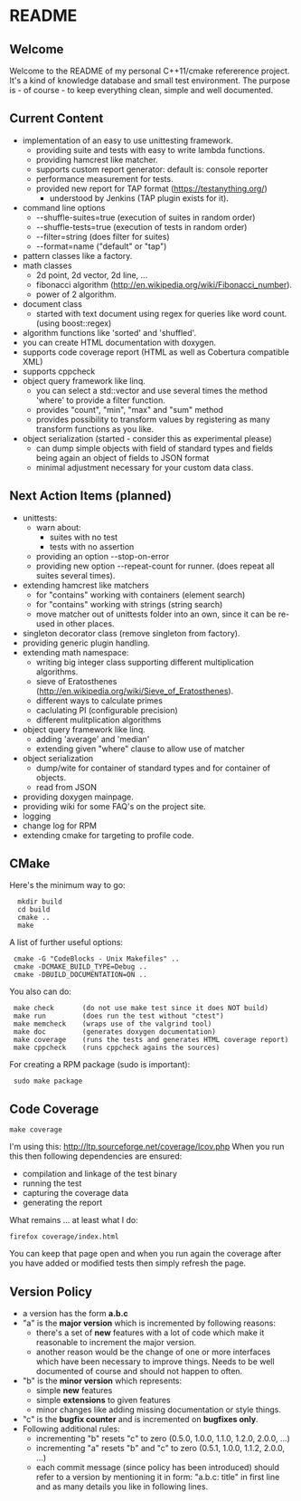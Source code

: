README
======

Welcome
-------
Welcome to the README of my personal C++11/cmake refererence project.
It's a kind of knowledge database and small test environment.
The purpose is - of course - to keep everything clean, simple and
well documented.


Current Content
---------------
 - implementation of an easy to use unittesting framework.
   - providing suite and tests with easy to write lambda functions.
   - providing hamcrest like matcher.
   - supports custom report generator: default is: console reporter
   - performance measurement for tests.
   - provided new report for TAP format (https://testanything.org/)
     - understood by Jenkins (TAP plugin exists for it).
 - command line options
   - --shuffle-suites=true  (execution of suites in random order)
   - --shuffle-tests=true   (execution of tests in random order)
   - --filter=string        (does filter for suites)
   - --format=name          ("default" or "tap")
 - pattern classes like a factory.
 - math classes
   - 2d point, 2d vector, 2d line, ...
   - fibonacci algorithm (http://en.wikipedia.org/wiki/Fibonacci_number).
   - power of 2 algorithm.
 - document class
   - started with text document using regex for queries like word count.
     (using boost::regex)
 - algorithm functions like 'sorted' and 'shuffled'.
 - you can create HTML documentation with doxygen.
 - supports code coverage report (HTML as well as Cobertura compatible XML)
 - supports cppcheck
 - object query framework like linq.
   - you can select a std::vector and use several times
     the method 'where' to provide a filter function.
   - provides "count", "min", "max" and "sum" method
   - provides possibility to transform values by registering
     as many transform functions as you like.
 - object serialization (started - consider this as experimental please)
   - can dump simple objects with field of standard types and
     fields being again an object of fields to JSON format
   - minimal adjustment necessary for your custom data class.


Next Action Items (planned)
---------------------------
 - unittests:
   - warn about:
     - suites with no test
     - tests with no assertion
   - providing an option --stop-on-error
   - providing new option --repeat-count for runner.
     (does repeat all suites several times).
 - extending hamcrest like matchers
   - for "contains" working with containers (element search)
   - for "contains" working with strings (string search)
   - move matcher out of unittests folder into an own,
     since it can be re-used in other places.
 - singleton decorator class (remove singleton from factory).
 - providing generic plugin handling.
 - extending math namespace:
   - writing big integer class supporting different multiplication algorithms.
   - sieve of Eratosthenes (http://en.wikipedia.org/wiki/Sieve_of_Eratosthenes).
   - different ways to calculate primes
   - caclulating PI (configurable precision)
   - different mulitplication algorithms
 - object query framework like linq.
   - adding 'average' and 'median'
   - extending given "where" clause to allow use of matcher
 - object serialization
   - dump/wite for container of standard types and for container of objects.
   - read from JSON
 - providing doxygen mainpage.
 - providing wiki for some FAQ's on the project site.
 - logging
 - change log for RPM
 - extending cmake for targeting to profile code.


CMake
-----
Here's the minimum way to go:
```
  mkdir build
  cd build
  cmake ..
  make
```

A list of further useful options:
```
 cmake -G "CodeBlocks - Unix Makefiles" ..
 cmake -DCMAKE_BUILD_TYPE=Debug ..
 cmake -DBUILD_DOCUMENTATION=ON ..
```

You also can do:
```
 make check       (do not use make test since it does NOT build)
 make run         (does run the test without "ctest")
 make memcheck    (wraps use of the valgrind tool)
 make doc         (generates doxygen documentation)
 make coverage    (runs the tests and generates HTML coverage report)
 make cppcheck    (runs cppcheck agains the sources)
```

For creating a RPM package (sudo is important):
```
 sudo make package
```

Code Coverage
-------------
```
make coverage
```

I'm using this: http://ltp.sourceforge.net/coverage/lcov.php
When you run this then following dependencies are ensured:

 - compilation and linkage of the test binary
 - running the test
 - capturing the coverage data
 - generating the report

What remains ... at least what I do:

```
firefox coverage/index.html
```

You can keep that page open and when you run again the coverage
after you have added or modified tests then simply refresh the page.


Version Policy
--------------
 - a version has the form **a.b.c**
 - "a" is the **major version** which is incremented by following reasons:
   - there's a set of **new** features with a lot of code which make it reasonable
     to increment the major version.
   - another reason would be the change of one or more interfaces which have been
     necessary to improve things. Needs to be well documented of course and
     should not happen to often.
 - "b" is the **minor version** which represents:
   - simple **new** features
   - simple **extensions** to given features
   - minor changes like adding missing documentation or style things.
 - "c" is the **bugfix counter** and is incremented on **bugfixes only**.
 - Following additional rules:
   - incrementing "b" resets "c" to zero (0.5.0, 1.0.0, 1.1.0, 1.2.0, 2.0.0, ...)
   - incrementing "a" resets "b" and "c" to zero (0.5.1, 1.0.0, 1.1.2, 2.0.0, ...)
   - each commit message (since policy has been introduced) should refer
     to a version by mentioning it in form: "a.b.c: title" in first line and
     as many details you like in following lines.
